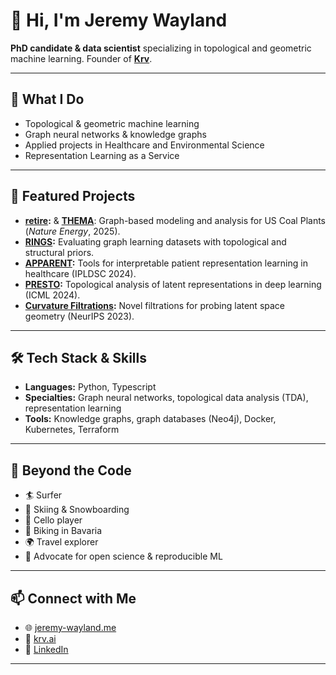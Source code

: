 # 👋 Hi, I'm Jeremy Wayland

**PhD candidate & data scientist** specializing in topological and geometric machine learning.  Founder of **[Krv](https://krv.ai)**.

---

## 🔬 What I Do

- Topological & geometric machine learning
- Graph neural networks & knowledge graphs
- Applied projects in Healthcare and Environmental Science
- Representation Learning as a Service

---

## 🚀 Featured Projects

- **[retire](https://github.com/Krv-Analytics/retire):** & **[THEMA](https://github.com/Krv-Analytics/Thema)**: Graph-based modeling and analysis for US Coal Plants (*Nature Energy*, 2025).
- **[RINGS](https://github.com/aidos-lab/rings):** Evaluating graph learning datasets with topological and structural priors.
- **[APPARENT](https://github.com/aidos-lab/apparent):** Tools for interpretable patient representation learning in healthcare (IPLDSC 2024).
- **[PRESTO](https://github.com/aidos-lab/Presto):** Topological analysis of latent representations in deep learning (ICML 2024).
- **[Curvature Filtrations](https://github.com/aidos-lab/curvature-filtrations):** Novel filtrations for probing latent space geometry (NeurIPS 2023).

---

## 🛠️ Tech Stack & Skills

- **Languages:** Python, Typescript
- **Specialties:** Graph neural networks, topological data analysis (TDA), representation learning
- **Tools:** Knowledge graphs, graph databases (Neo4j), Docker, Kubernetes, Terraform

---

## 🌱 Beyond the Code

- 🏄 Surfer
- 🎿 Skiing & Snowboarding
- 🎻 Cello player
- 🚴 Biking in Bavaria
- 🌍 Travel explorer
- 👐 Advocate for open science & reproducible ML

---

## 📫 Connect with Me

- 🌐 [jeremy-wayland.me](https://jeremy-wayland.me)
- 🏢 [krv.ai](https://krv.ai)
- 💼 [LinkedIn](https://linkedin.com/in/jeremywayland)

---
